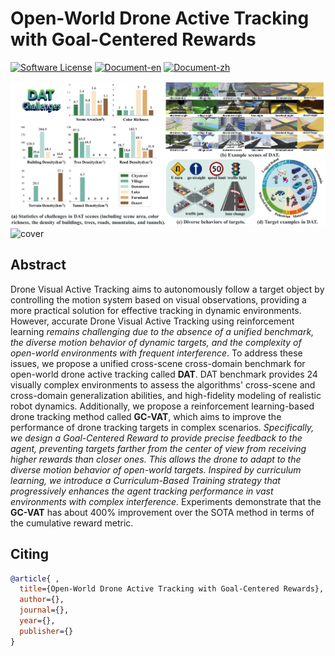 # Open-World Drone Active Tracking with Goal-Centered Rewards
[![Software License](https://img.shields.io/badge/license-MIT-blue)](LICENSE)
[![Document-en](https://img.shields.io/badge/doc-guide-blue)](https://foriccv2025.github.io/anonymous/)
[![Document-zh](https://img.shields.io/badge/文档-指引-blue)](https://foriccv2025.github.io/anonymous/zh/index.html)

![cover1](./readmeCache/cover1.png)
![cover](./readmeCache/cover.gif)

## Abstract
Drone Visual Active Tracking aims to autonomously follow a target object by controlling the motion system based on visual observations, providing a more practical solution for effective tracking in dynamic environments. However, accurate Drone Visual Active Tracking using reinforcement learning *remains challenging due to the absence of a unified benchmark, the diverse motion behavior of dynamic targets, and the complexity of open-world environments with frequent interference*. To address these issues, we propose a unified cross-scene cross-domain benchmark for open-world drone active tracking called **DAT**. DAT benchmark provides 24 visually complex environments to assess the algorithms' cross-scene and cross-domain generalization abilities, and high-fidelity modeling of realistic robot dynamics. Additionally, we propose a reinforcement learning-based drone tracking method called **GC-VAT**, which aims to improve the performance of drone tracking targets in complex scenarios. *Specifically, we design a Goal-Centered Reward to provide precise feedback to the agent, preventing targets farther from the center of view from receiving higher rewards than closer ones. This allows the drone to adapt to the diverse motion behavior of open-world targets. Inspired by curriculum learning, we introduce a Curriculum-Based Training strategy that progressively enhances the agent tracking performance in vast environments with complex interference.* Experiments demonstrate that the **GC-VAT** has about 400\% improvement over the SOTA method in terms of the cumulative reward metric.

## Citing
```bibtex
@article{ ,
  title={Open-World Drone Active Tracking with Goal-Centered Rewards},
  author={},
  journal={},
  year={},
  publisher={}
}
```
